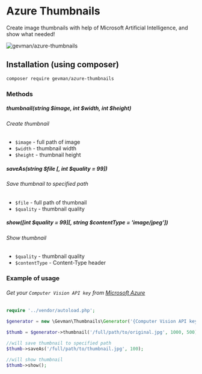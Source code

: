 # Azure Thumbnails

Create image thumbnails with help of Microsoft Artificial Intelligence, and show what needed!

![gevman/azure-thumbnails](http://i.imgur.com/Y2hI8D8.png)

## Installation (using composer)

```bash
composer require gevman/azure-thumbnails
```

### Methods

##### thumbnail(string $image, int $width, int $height)
###### Create thumbnail
- `$image` - full path of image
- `$width` - thumbnail width
- `$height` - thumbnail height

##### saveAs(string $file \[, int $quality = 99\])
###### Save thumbnail to specified path
- `$file` - full path of thumbnail
- `$quality` - thumbnail quality


##### show(\[int $quality = 99\]\[, string $contentType = 'image/jpeg'\])
###### Show thumbnail
- `$quality` - thumbnail quality
- `$contentType` - Content-Type header


### Example of usage

###### Get your `Computer Vision API key` from [Microsoft Azure](https://portal.azure.com/#create/Microsoft.CognitiveServices/apitype/ComputerVision)

```php
require '../vendor/autoload.php';

$generator = new \Gevman\Thumbnails\Generator('{Computer Vision API key}');

$thumb = $generator->thumbnail('/full/path/to/original.jpg', 1000, 500);

//will save thumbnail to specified path
$thumb->saveAs('/full/path/to/thumbnail.jpg', 100);

//will show thumbnail
$thumb->show();
```